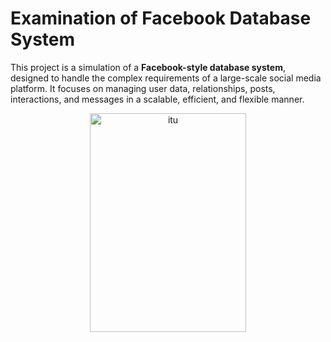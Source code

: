 # **Examination of Facebook Database System**

This project is a simulation of a **Facebook-style database system**, designed to handle the complex requirements of a large-scale social media platform. It focuses on managing user data, relationships, posts, interactions, and messages in a scalable, efficient, and flexible manner.

<p align="center">
  <img width="250" height="350" src="https://github.com/user-attachments/assets/c16faa52-37fe-433b-aacb-e62d4c4144b9" alt="itu">
</p>
